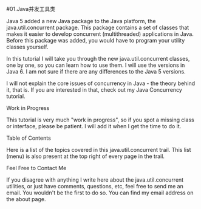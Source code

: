 #01.Java并发工具类

Java 5 added a new Java package to the Java platform, the java.util.concurrent package. This package contains a set of classes that makes it easier to develop concurrent (multithreaded) applications in Java. Before this package was added, you would have to program your utility classes yourself.

In this tutorial I will take you through the new java.util.concurrent classes, one by one, so you can learn how to use them. I will use the versions in Java 6. I am not sure if there are any differences to the Java 5 versions.

I will not explain the core issues of concurrency in Java - the theory behind it, that is. If you are interested in that, check out my Java Concurrency tutorial.


Work in Progress

This tutorial is very much "work in progress", so if you spot a missing class or interface, please be patient. I will add it when I get the time to do it.


Table of Contents

Here is a list of the topics covered in this java.util.concurrent trail. This list (menu) is also present at the top right of every page in the trail.


Feel Free to Contact Me

If you disagree with anything I write here about the java.util.concurrent utilities, or just have comments, questions, etc, feel free to send me an email. You wouldn't be the first to do so. You can find my email address on the about page.


